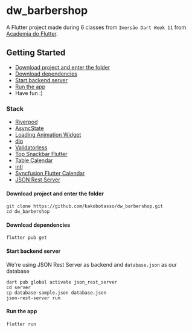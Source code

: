 # dw_barbershop

A Flutter project made during 6 classes from `Imersão Dart Week 11` from [Academia do Flutter](https://novo.academiadoflutter.com.br/).

## Getting Started

* [Download project and enter the folder](#download-project-and-enter-the-folder)
* [Download dependencies](#download-dependencies)
* [Start backend server](#start-backend-server)
* [Run the app](#run-the-app)
* Have fun :)

### Stack

* [Riverpod](https://pub.dev/packages/flutter_riverpod)
* [AsyncState](https://pub.dev/packages/asyncstate)
* [Loading Animation Widget](https://pub.dev/packages/loading_animation_widget)
* [dio](https://pub.dev/packages/dio)
* [Validatorless](https://pub.dev/packages/validatorless)
* [Top Snackbar Flutter](https://pub.dev/packages/top_snackbar_flutter)
* [Table Calendar](https://pub.dev/packages/table_calendar)
* [intl](https://pub.dev/packages/intl)
* [Syncfusion Flutter Calendar](https://pub.dev/packages/syncfusion_flutter_calendar)
* [JSON Rest Server](https://pub.dev/packages/json_rest_server)

#### Download project and enter the folder
```
git clone https://github.com/kakobotasso/dw_barbershop.git
cd dw_barbershop
```

#### Download dependencies
```
flutter pub get
```

#### Start backend server
We're using JSON Rest Server as backend and `database.json` as our database
```
dart pub global activate json_rest_server
cd server
cp database-sample.json database.json
json-rest-server run
```

#### Run the app
```
flutter run
```
